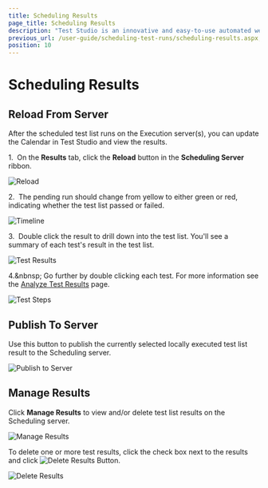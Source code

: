```yaml
---
title: Scheduling Results
page_title: Scheduling Results
description: "Test Studio is an innovative and easy-to-use automated web, WPF and load testing solution. Test Studio tests support essential technologies like ASP.NET AJAX, Silverlight, PHP and MVC. HTML5, Testing framework, functional testing, performance testing, load testing, exploratory testing, manual testing."
previous_url: /user-guide/scheduling-test-runs/scheduling-results.aspx, /user-guide/scheduling-test-runs/scheduling-results
position: 10
---
```

# Scheduling Results

## Reload From Server

After the scheduled test list runs on the Execution server(s), you can update the Calendar in Test Studio and view the results.

1.&nbsp; On the **Results** tab, click the **Reload** button in the **Scheduling Server** ribbon.

![Reload][1]

2.&nbsp; The pending run should change from yellow to either green or red, indicating whether the test list passed or failed.

![Timeline][2]

3.&nbsp; Double click the result to drill down into the test list. You'll see a summary of each test's result in the test list.

![Test Results][3]

4.&nbnsp; Go further by double clicking each test. For more information see the <a href="/getting-started/test-results/analyze-test-results" target="_blank">Analyze Test Results</a> page.

![Test Steps][4]

## Publish To Server

Use this button to publish the currently selected locally executed test list result to the Scheduling server.

![Publish to Server][5]

## Manage Results

Click **Manage Results** to view and/or delete test list results on the Scheduling server.

![Manage Results][6]

To delete one or more test results, click the check box next to the results and click ![Delete Results Button][8].

![Delete Results][7]

[1]: /img/features/scheduling-test-runs/scheduling-results/fig1.png
[2]: /img/features/scheduling-test-runs/scheduling-results/fig2.png
[3]: /img/features/scheduling-test-runs/scheduling-results/fig3.png
[4]: /img/features/scheduling-test-runs/scheduling-results/fig4.png
[5]: /img/features/scheduling-test-runs/scheduling-results/fig5.png
[6]: /img/features/scheduling-test-runs/scheduling-results/fig6.png
[7]: /img/features/scheduling-test-runs/scheduling-results/fig7.png
[8]: /img/features/scheduling-test-runs/scheduling-results/fig8.png